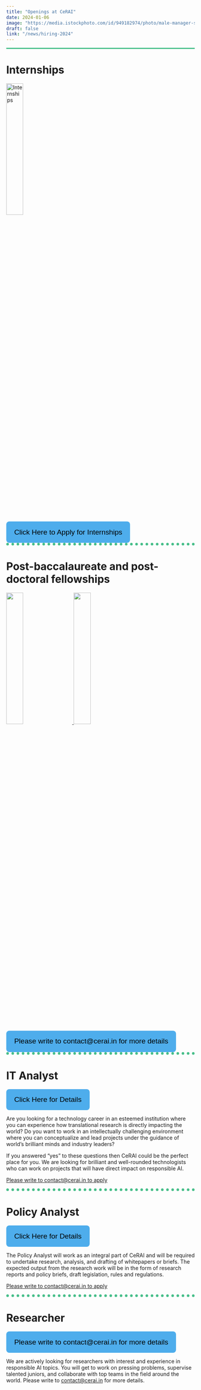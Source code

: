 ```yaml
---
title: "Openings at CeRAI"
date: 2024-01-06
image: "https://media.istockphoto.com/id/949182974/photo/male-manager-shaking-hands-with-female-applicant.jpg?s=612x612&w=0&k=20&c=QCjfJPKUckGpX9FdZU-8bw2szQuxa2_CPATyCBAazWM="
draft: false
link: "/news/hiring-2024"
---
```


<style>
    .image
    {
        display:none;
    }

    .hiring-img {
        width: 30%;
    }
    .button-box
{
  text-align:center;
}

.link-button
{
  padding: .6rem 1.2rem;
  line-height: 2.1rem;
  font-size: 1.2rem;
  color: #000;
  border: 2px solid transparent;
  border-radius: .5rem;
  text-decoration: none;
  transition: all .3s ease-in;
  background-color: #4eadec !important;
}
    .link-button .button_text {
        text-decoration: none; 
        color: black; 
    }

.big-div {
    margin-top: auto;
    }

    .divider {
        width: 100%;
        border-bottom: 0.5em dotted #46be89;
    }
    .first-divider
    {
        width:100%;
        border-bottom: 0.25em solid #46be89;
    }


</style>

<div class="first-divider"></div>

<div class="big-div">
    <h1>Internships</h1>
    <div class="hiring-div">
        <a href="/images/news-and-events/intern24.jpg" target="_blank">
            <img src="/images/news-and-events/intern24.jpg" alt="Internships" class="hiring-img">
        </a>
    </div>
</div>

<div class="big-div">
    <div class="button-box" style="text-align:left;">
        <button class="link-button">
            <a class="button_text" href="https://forms.gle/vqyAssiFFNBn4K1k6" target="_blank">Click Here to Apply for Internships</a>
        </button>
    </div>
</div>
<div class="divider"></div>

<div class="big-div">
    <h1>Post-baccalaureate and post-doctoral fellowships</h1>
    <div class="row">
        <div class="col">
            <a href="/images/news-and-events/postbacc24.jpg" target="_blank">
                <img src="/images/news-and-events/postbacc24.jpg" class="hiring-img" style="margin-right: 5%;">
            </a>
            <a href="/images/news-and-events/postdoc24.jpg" target="_blank">
                <img src="/images/news-and-events/postdoc24.jpg" class="hiring-img">
            </a>
        </div>
    </div>
</div>
<div class="big-div">
    <div class="button-box" style="text-align:left;">
        <button class="link-button">
            <a class="button_text" href="mailto:contact@cerai.in" target="_blank">Please write to contact@cerai.in for more details</a>
        </button>
    </div>
</div>

<div class="big-div">
</div>


<div class="divider"></div>
<h1>IT Analyst</h1>
<div class="big-div">
    <div class="button-box" style="text-align:left;">
        <button class="link-button">
            <a class="button_text" href="https://docs.google.com/document/d/1I65Z9CCE1vxy6bOCSOxl5oiyhAdS6QFp720S4VA-Kp4/edit" target="_blank">Click Here for Details</a>
        </button>
    </div>
</div>

<div class="big-div">
<p>Are you looking for a technology career in an esteemed institution where you can experience how translational research is directly impacting the world? Do you want to work in an intellectually challenging environment where you can conceptualize and lead projects under the guidance of world’s brilliant minds and industry leaders?

If you answered “yes” to these questions then CeRAI could be the perfect place for you. We are looking for brilliant and well-rounded technologists who can work on projects that will have direct impact on responsible AI.
</p>
<p><a class="button_text" href="mailto:contact@cerai.in" target="_blank">Please write to contact@cerai.in to apply</a></p>
</div>

<div class="divider"></div>
<h1>Policy Analyst</h1>
<div class="big-div">
    <div class="button-box" style="text-align:left;">
        <button class="link-button">
            <a class="button_text" href="https://docs.google.com/document/d/1QHdraDNHL2ICHOvevHxN_6oAne4fv6PdCgcBe8uxuBQ/edit#heading=h.h6c7zw9jb9ze" target="_blank">Click Here for Details</a>
        </button>
    </div>
</div>

<div class="big-div">
<p>The Policy Analyst will work as an integral part of CeRAI and will be required to undertake research, analysis, and drafting of whitepapers or briefs. The expected output from the research work will be in the form of research reports and policy briefs, draft legislation, rules and regulations.
<p><a class="button_text" href="mailto:contact@cerai.in" target="_blank">Please write to contact@cerai.in to apply</a></p>
</div>

<div class="divider"></div>
<h1>Researcher</h1>
<div class="big-div">
    <div class="button-box" style="text-align:left;">
        <button class="link-button">
            <a class="button_text" href="mailto:contact@cerai.in" target="_blank">Please write to contact@cerai.in for more details</a>
        </button>
    </div>
</div>

<div class="big-div">
<p>We are actively looking for researchers with interest and experience in responsible AI topics. You will get to work on pressing problems, supervise talented juniors, and collaborate with top teams in the field around the world. Please write to <a href="mailto:contact@cerai.in/" target="_blank">contact@cerai.in</a> for more details.</p>
</div>